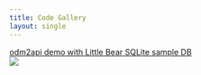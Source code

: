 ```yaml
---
title: Code Gallery
layout: single
---
```


<div id="gallery">
<div><a href="{{ site.url }}{{ site.baseurl }}//notebooks/2017-06-24-odm2api_sample_fromsqlite"><figcaption>odm2api demo with Little Bear SQLite sample DB</figcaption><img src="images/2017-06-24-odm2api_sample_fromsqlite.png"></a></div>
</div>
